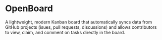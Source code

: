 # OpenBoard
A lightweight, modern Kanban board that automatically syncs data from GitHub projects (isues, pull requests, discussions) and allows contributors to view, claim, and comment on tasks directly in the board.
